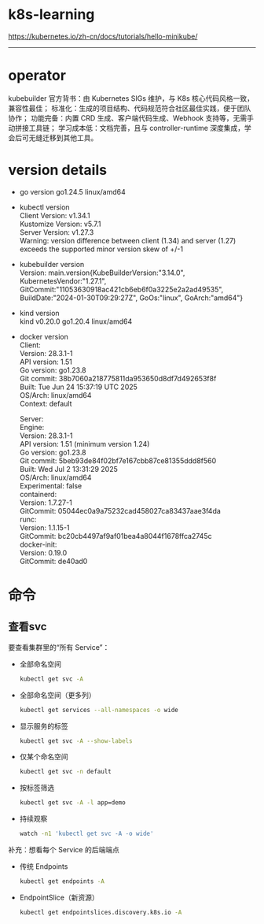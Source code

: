# k8s-learning
https://kubernetes.io/zh-cn/docs/tutorials/hello-minikube/

---
# operator
kubebuilder 
官方背书：由 Kubernetes SIGs 维护，与 K8s 核心代码风格一致，兼容性最佳；
标准化：生成的项目结构、代码规范符合社区最佳实践，便于团队协作；
功能完备：内置 CRD 生成、客户端代码生成、Webhook 支持等，无需手动拼接工具链；
学习成本低：文档完善，且与 controller-runtime 深度集成，学会后可无缝迁移到其他工具。

# version details
- go version go1.24.5 linux/amd64

-   kubectl version  
    Client Version: v1.34.1  
    Kustomize Version: v5.7.1  
    Server Version: v1.27.3  
    Warning: version difference between client (1.34) and server (1.27) exceeds the supported minor version skew of +/-1

- kubebuilder version  
    Version: main.version{KubeBuilderVersion:"3.14.0", KubernetesVendor:"1.27.1",   GitCommit:"11053630918ac421cb6eb6f0a3225e2a2ad49535", BuildDate:"2024-01-30T09:29:27Z",     GoOs:"linux", GoArch:"amd64"}

- kind version  
    kind v0.20.0 go1.20.4 linux/amd64

- docker version  
    Client:  
    Version:           28.3.1-1  
    API version:       1.51  
    Go version:        go1.23.8  
    Git commit:        38b7060a218775811da953650d8df7d492653f8f  
    Built:             Tue Jun 24 15:37:19 UTC 2025  
    OS/Arch:           linux/amd64  
    Context:           default  

    Server:  
    Engine:  
    Version:          28.3.1-1  
    API version:      1.51 (minimum version 1.24)  
    Go version:       go1.23.8  
    Git commit:       5beb93de84f02bf7e167cbb87ce81355ddd8f560  
    Built:            Wed Jul  2 13:31:29 2025  
    OS/Arch:          linux/amd64  
    Experimental:     false  
    containerd:  
    Version:          1.7.27-1  
    GitCommit:        05044ec0a9a75232cad458027ca83437aae3f4da  
    runc:  
    Version:          1.1.15-1  
    GitCommit:        bc20cb4497af9af01bea4a8044f1678ffca2745c  
    docker-init:  
    Version:          0.19.0  
    GitCommit:        de40ad0  

# 命令

## 查看svc
要查看集群里的“所有 Service”：

- 全部命名空间
  ```bash
  kubectl get svc -A
  ```
- 全部命名空间（更多列）
  ```bash
  kubectl get services --all-namespaces -o wide
  ```
- 显示服务的标签
  ```bash
  kubectl get svc -A --show-labels
  ```
- 仅某个命名空间
  ```bash
  kubectl get svc -n default
  ```
- 按标签筛选
  ```bash
  kubectl get svc -A -l app=demo
  ```
- 持续观察
  ```bash
  watch -n1 'kubectl get svc -A -o wide'
  ```

补充：想看每个 Service 的后端端点
- 传统 Endpoints
  ```bash
  kubectl get endpoints -A
  ```
- EndpointSlice（新资源）
  ```bash
  kubectl get endpointslices.discovery.k8s.io -A
  ```